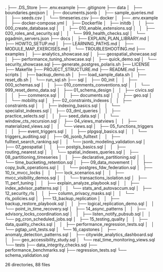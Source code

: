 .
├── .DS_Store
├── .env.example
├── .gitignore
├── data
│   ├── boundaries.geojson
│   ├── documents.jsonb
│   ├── sample_queries.md
│   ├── seeds.csv
│   └── timeseries.csv
├── docker
│   ├── .env.example
│   ├── docker-compose.yml
│   ├── Dockerfile
│   ├── initdb
│   │   ├── 000_create_database.sql
│   │   ├── 010_enable_extensions.sql
│   │   ├── 020_roles_and_security.sql
│   │   └── 999_health_checks.sql
│   └── pgadmin_servers.json
├── docs
│   ├── EXPLAIN_PLAN_LIBRARY.md
│   ├── HOWTO_SETUP.md
│   ├── LEARNING_PATHS.md
│   ├── MODULE_MAP_EXERCISES.md
│   └── TROUBLESHOOTING.md
├── examples
│   ├── analytics_showcase.sql
│   ├── geospatial_showcase.sql
│   ├── performance_tuning_showcase.sql
│   ├── quick_demo.sql
│   └── security_showcase.sql
├── generate_postgres_polaris.sh
├── LICENSE
├── Makefile
├── PROJECT_STRUCTURE.md
├── README.md
├── scripts
│   ├── backup_demo.sh
│   ├── load_sample_data.sh
│   ├── reset_db.sh
│   └── run_sql.sh
├── sql
│   ├── 00_init
│   │   ├── 000_schemas.sql
│   │   ├── 010_comments_conventions.sql
│   │   └── 999_reset_demo_data.sql
│   ├── 01_schema_design
│   │   ├── civics.sql
│   │   ├── commerce.sql
│   │   ├── documents.sql
│   │   ├── geo.sql
│   │   └── mobility.sql
│   ├── 02_constraints_indexes
│   │   ├── constraints.sql
│   │   ├── indexing_basics.sql
│   │   └── specialist_indexes.sql
│   ├── 03_dml_queries
│   │   ├── practice_selects.sql
│   │   ├── seed_data.sql
│   │   └── window_cts_recursion.sql
│   ├── 04_views_matviews
│   │   ├── materialized_views.sql
│   │   └── views.sql
│   ├── 05_functions_triggers
│   │   ├── event_triggers.sql
│   │   ├── plpgsql_basics.sql
│   │   └── triggers_auditing.sql
│   ├── 06_jsonb_fulltext
│   │   ├── fulltext_search_ranking.sql
│   │   └── jsonb_modeling_validation.sql
│   ├── 07_geospatial
│   │   ├── postgis_basics.sql
│   │   ├── routing_nearest.sql
│   │   └── spatial_indexes_queries.sql
│   ├── 08_partitioning_timeseries
│   │   ├── declarative_partitioning.sql
│   │   └── time_bucketing_retention.sql
│   ├── 09_data_movement
│   │   ├── copy_bulk_operations.sql
│   │   └── postgres_fdw_federation.sql
│   ├── 10_tx_mvcc_locks
│   │   ├── lock_scenarios.sql
│   │   ├── mvcc_visibility_demos.sql
│   │   └── transactions_isolation.sql
│   ├── 11_perf_tuning
│   │   ├── explain_analyze_playbook.sql
│   │   ├── index_advisor_patterns.sql
│   │   └── stats_and_autovaccum.sql
│   ├── 12_security_rls
│   │   ├── column_privacy_masks.sql
│   │   └── rls_policies.sql
│   ├── 13_backup_replication
│   │   ├── backup_restore_playbook.sql
│   │   ├── logical_replication_demo.sql
│   │   └── point_in_time_recovery.sql
│   ├── 14_async_patterns
│   │   ├── advisory_locks_coordination.sql
│   │   ├── listen_notify_pubsub.sql
│   │   └── pg_cron_scheduled_jobs.sql
│   ├── 15_testing_quality
│   │   ├── data_quality_checks.sql
│   │   ├── performance_regression_tests.sql
│   │   └── pgtap_unit_tests.sql
│   └── 16_capstones
│       ├── anomaly_detection_patterns.sql
│       ├── citywide_analytics_dashboard.sql
│       ├── geo_accessibility_study.sql
│       └── real_time_monitoring_views.sql
└── tests
    ├── data_integrity_checks.sql
    ├── performance_benchmarks.sql
    ├── regression_tests.sql
    └── schema_validation.sql

26 directories, 88 files
